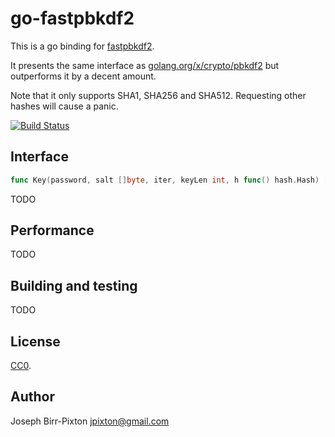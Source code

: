 # go-fastpbkdf2
This is a go binding for [fastpbkdf2](https://github.com/ctz/fastpbkdf2).

It presents the same interface as [golang.org/x/crypto/pbkdf2](https://godoc.org/golang.org/x/crypto/pbkdf2)
but outperforms it by a decent amount.

Note that it only supports SHA1, SHA256 and SHA512.  Requesting other hashes
will cause a panic.

[![Build Status](https://travis-ci.org/ctz/go-fastpbkdf2.svg)](https://travis-ci.org/ctz/go-fastpbkdf2)

## Interface

```go
func Key(password, salt []byte, iter, keyLen int, h func() hash.Hash) []byte
```

TODO

## Performance

TODO

## Building and testing

TODO

## License
[CC0](https://creativecommons.org/publicdomain/zero/1.0/).

## Author
Joseph Birr-Pixton <jpixton@gmail.com>
